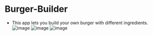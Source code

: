 # Burger-Builder
* This app lets you build your own burger with different ingredients.
![image](https://user-images.githubusercontent.com/69240053/141647122-a45e1183-7063-4400-b0c0-3c2592c5eb4d.png)
![image](https://user-images.githubusercontent.com/69240053/141647142-bee97570-5ecb-4449-a47d-171f7658c4bb.png)
![image](https://user-images.githubusercontent.com/69240053/141647154-2a03b1fd-fcbf-4dc8-b147-e9b35a71ea76.png)
